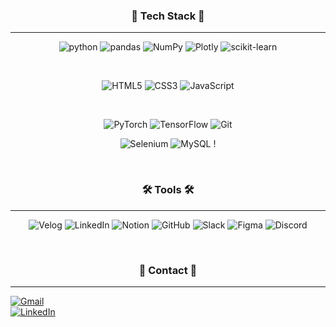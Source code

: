 
<h3 align="center">🦾 Tech Stack 🦾</h3>

---

<div align="center">


![python](https://img.shields.io/badge/python-3776AB.svg?&style=for-the-badge&logo=python&logoColor=white&borderRadius=10) 
![pandas](https://img.shields.io/badge/pandas-150458.svg?&style=for-the-badge&logo=pandas&logoColor=white&borderRadius=10) 
![NumPy](https://img.shields.io/badge/numpy-013243.svg?&style=for-the-badge&logo=numpy&logoColor=white&borderRadius=10) 
![Plotly](https://img.shields.io/badge/plotly-3F4F75.svg?&style=for-the-badge&logo=plotly&logoColor=white&borderRadius=10) 
![scikit-learn](https://img.shields.io/badge/scikitlearn-F7931E.svg?&style=for-the-badge&logo=scikitlearn&logoColor=white&borderRadius=10) 

<br>


![HTML5](https://img.shields.io/badge/html5-E34F26.svg?&style=for-the-badge&logo=html5&logoColor=white&borderRadius=10) 
![CSS3](https://img.shields.io/badge/css3-1572B6.svg?&style=for-the-badge&logo=css3&logoColor=white&borderRadius=10) 
![JavaScript](https://img.shields.io/badge/javascript-F7DF1E.svg?&style=for-the-badge&logo=javascript&logoColor=white&borderRadius=10) 

<br>

![PyTorch](https://img.shields.io/badge/pytorch-EE4C2C.svg?&style=for-the-badge&logo=pytorch&logoColor=white&borderRadius=10) 
![TensorFlow](https://img.shields.io/badge/tensorflow-FF6F00.svg?&style=for-the-badge&logo=tensorflow&logoColor=white) ![Git](https://img.shields.io/badge/git-F05032.svg?&style=for-the-badge&logo=git&logoColor=white) 

![Selenium](https://img.shields.io/badge/selenium-43B02A.svg?&style=for-the-badge&logo=selenium&logoColor=white&borderRadius=10) 
![MySQL](https://img.shields.io/badge/mysql-4479A1.svg?&style=for-the-badge&logo=mysql&logoColor=white) !


</div>


<br>

<h3 align="center">🛠️ Tools 🛠️</h3>

---


<div align="center">


![Velog](https://img.shields.io/badge/velog-20C997.svg?&style=for-the-badge&logo=velog&logoColor=white&borderRadius=10) 
![LinkedIn](https://img.shields.io/badge/linkedin-0A66C2.svg?&style=for-the-badge&logo=linkedin&logoColor=white&borderRadius=10) 
![Notion](https://img.shields.io/badge/notion-000000.svg?&style=for-the-badge&logo=notion&logoColor=white&borderRadius=10) 
![GitHub](https://img.shields.io/badge/github-181717.svg?&style=for-the-badge&logo=github&logoColor=white&borderRadius=10) 
![Slack](https://img.shields.io/badge/slack-4A154B.svg?&style=for-the-badge&logo=slack&logoColor=white&borderRadius=10) 
![Figma](https://img.shields.io/badge/figma-F24E1E.svg?&style=for-the-badge&logo=figma&logoColor=white&borderRadius=10) 
![Discord](https://img.shields.io/badge/discord-5865F2.svg?&style=for-the-badge&logo=discord&logoColor=white&borderRadius=10) 

</div>



<br>

<h3 align="center">📍 Contact 📍</h3>

---
[![Gmail](https://img.shields.io/badge/Gmail-EA4335.svg?&style=for-the-badge&logo=gmail&logoColor=white&borderRadius=10)](mailto:choiyuna759@gmail.com)  
[![LinkedIn](https://img.shields.io/badge/LinkedIn-0A66C2.svg?&style=for-the-badge&logo=linkedin&logoColor=white&borderRadius=10)](https://www.linkedin.com/in/yeona785/)  


<div align="center">





</div>
